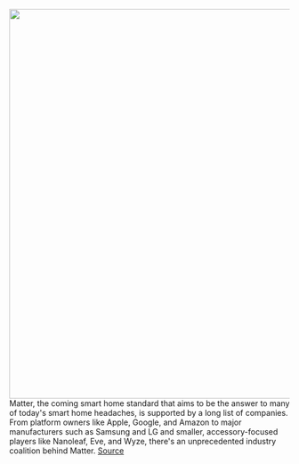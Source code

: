 <img src='https://cdn.vox-cdn.com/thumbor/u1XaW6cUUL5xMHpAilwrScyxfoY=/0x0:1600x1067/1200x675/filters:focal(672x406:928x662)/cdn.vox-cdn.com/uploads/chorus_image/image/70268940/f7484de0_fd1a_11eb_8eb4_4d8ac557fa35.0.jpg' width='700px' /><br/>
Matter, the coming smart home standard that aims to be the answer to many of today's smart home headaches, is supported by a long list of companies. From platform owners like Apple, Google, and Amazon to major manufacturers such as Samsung and LG and smaller, accessory-focused players like Nanoleaf, Eve, and Wyze, there's an unprecedented industry coalition behind Matter.
<a href='https://www.theverge.com/22832127/matter-smart-home-products-thread-wifi-explainer'> Source <a/>